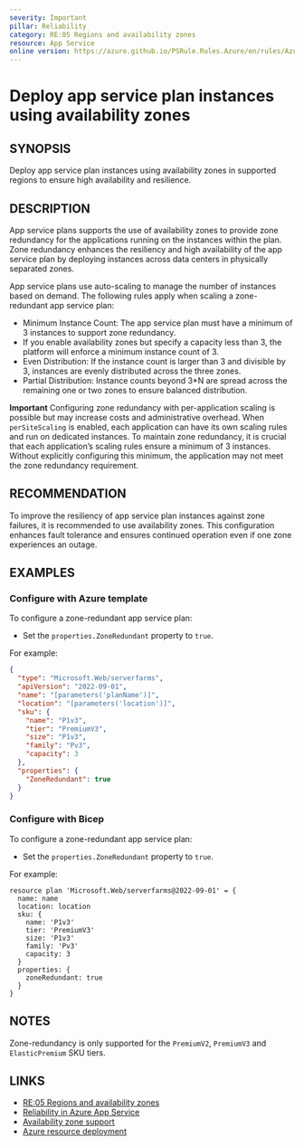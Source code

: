 ```yaml
---
severity: Important
pillar: Reliability
category: RE:05 Regions and availability zones
resource: App Service
online version: https://azure.github.io/PSRule.Rules.Azure/en/rules/Azure.AppService.AvailabilityZone/
---
```


# Deploy app service plan instances using availability zones

## SYNOPSIS

Deploy app service plan instances using availability zones in supported regions to ensure high availability and resilience.

## DESCRIPTION

App service plans supports the use of availability zones to provide zone redundancy for the applications running on the instances within the plan. Zone redundancy enhances the resiliency and high availability of the app service plan by deploying instances across data centers in physically separated zones.

App service plans use auto-scaling to manage the number of instances based on demand. The following rules apply when scaling a zone-redundant app service plan:

- Minimum Instance Count: The app service plan must have a minimum of 3 instances to support zone redundancy.
 - If you enable availability zones but specify a capacity less than 3, the platform will enforce a minimum instance count of 3.
- Even Distribution: If the instance count is larger than 3 and divisible by 3, instances are evenly distributed across the three zones.
- Partial Distribution: Instance counts beyond 3*N are spread across the remaining one or two zones to ensure balanced distribution.

**Important** Configuring zone redundancy with per-application scaling is possible but may increase costs and administrative overhead.
When `perSiteScaling` is enabled, each application can have its own scaling rules and run on dedicated instances. To maintain zone redundancy, it is crucial that each application’s scaling rules ensure a minimum of 3 instances.
Without explicitly configuring this minimum, the application may not meet the zone redundancy requirement.

## RECOMMENDATION

To improve the resiliency of app service plan instances against zone failures, it is recommended to use availability zones. This configuration enhances fault tolerance and ensures continued operation even if one zone experiences an outage.

## EXAMPLES

### Configure with Azure template

To configure a zone-redundant app service plan:

- Set the `properties.ZoneRedundant` property to `true`.

For example:

```json
{
  "type": "Microsoft.Web/serverfarms",
  "apiVersion": "2022-09-01",
  "name": "[parameters('planName')]",
  "location": "[parameters('location')]",
  "sku": {
    "name": "P1v3",
    "tier": "PremiumV3",
    "size": "P1v3",
    "family": "Pv3",
    "capacity": 3
  },
  "properties": {
    "ZoneRedundant": true
  }
}
```

### Configure with Bicep

To configure a zone-redundant app service plan:

- Set the `properties.ZoneRedundant` property to `true`.

For example:

```bicep
resource plan 'Microsoft.Web/serverfarms@2022-09-01' = {
  name: name
  location: location
  sku: {
    name: 'P1v3'
    tier: 'PremiumV3'
    size: 'P1v3'
    family: 'Pv3'
    capacity: 3
  }
  properties: {
    zoneRedundant: true
  }
}
```

## NOTES

Zone-redundancy is only supported for the `PremiumV2`, `PremiumV3` and `ElasticPremium` SKU tiers.

## LINKS

- [RE:05 Regions and availability zones](https://learn.microsoft.com/azure/well-architected/reliability/regions-availability-zones)
- [Reliability in Azure App Service](https://learn.microsoft.com/azure/reliability/reliability-app-service)
- [Availability zone support](https://learn.microsoft.com/azure/reliability/reliability-app-service#availability-zone-support)
- [Azure resource deployment](https://learn.microsoft.comx/azure/templates/microsoft.web/serverfarms)

